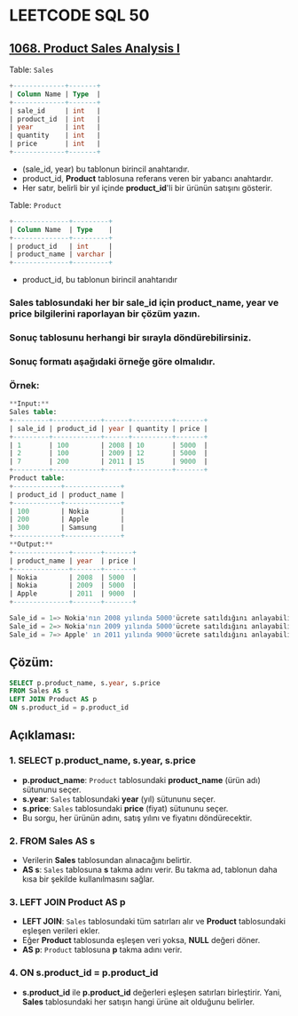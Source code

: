 # LEETCODE SQL 50

## [1068. Product Sales Analysis I](https://leetcode.com/problems/product-sales-analysis-i/)

Table: `Sales`

```sql
+-------------+-------+
| Column Name | Type  |
+-------------+-------+
| sale_id     | int   |
| product_id  | int   |
| year        | int   |
| quantity    | int   |
| price       | int   |
+-------------+-------+
```

- (sale_id, year) bu tablonun birincil anahtarıdır.
- product_id, **Product** tablosuna referans veren bir yabancı anahtardır.
- Her satır, belirli bir yıl içinde **product_id**'li bir ürünün satışını gösterir.

Table: `Product`

```sql
+--------------+---------+
| Column Name  | Type    |
+--------------+---------+
| product_id   | int     |
| product_name | varchar |
+--------------+---------+
```

- product_id, bu tablonun birincil anahtarıdır

### **Sales** tablosundaki her bir **sale_id** için **product_name**, **year** ve **price** bilgilerini raporlayan bir çözüm yazın.

### Sonuç tablosunu herhangi bir sırayla döndürebilirsiniz.

### Sonuç formatı aşağıdaki örneğe göre olmalıdır.

### Örnek:

```sql
**Input:**
Sales table:
+---------+------------+------+----------+-------+
| sale_id | product_id | year | quantity | price |
+---------+------------+------+----------+-------+
| 1       | 100        | 2008 | 10       | 5000  |
| 2       | 100        | 2009 | 12       | 5000  |
| 7       | 200        | 2011 | 15       | 9000  |
+---------+------------+------+----------+-------+
Product table:
+------------+--------------+
| product_id | product_name |
+------------+--------------+
| 100        | Nokia        |
| 200        | Apple        |
| 300        | Samsung      |
+------------+--------------+
**Output:**
+--------------+-------+-------+
| product_name | year  | price |
+--------------+-------+-------+
| Nokia        | 2008  | 5000  |
| Nokia        | 2009  | 5000  |
| Apple        | 2011  | 9000  |
+--------------+-------+-------+

Sale_id = 1=> Nokia'nın 2008 yılında 5000'ücrete satıldığını anlayabiliriz.
Sale_id = 2=> Nokia'nın 2009 yılında 5000'ücrete satıldığını anlayabiliriz.
Sale_id = 7=> Apple' ın 2011 yılında 9000'ücrete satıldığını anlayabiliriz.
```

## Çözüm:

```sql
SELECT p.product_name, s.year, s.price
FROM Sales AS s
LEFT JOIN Product AS p
ON s.product_id = p.product_id
```

## **Açıklaması:**

### 1. **SELECT p.product_name, s.year, s.price**

- **p.product_name**: `Product` tablosundaki **product_name** (ürün adı) sütununu seçer.
- **s.year**: `Sales` tablosundaki **year** (yıl) sütununu seçer.
- **s.price**: `Sales` tablosundaki **price** (fiyat) sütununu seçer.
- Bu sorgu, her ürünün adını, satış yılını ve fiyatını döndürecektir.

### 2. **FROM Sales AS s**

- Verilerin **Sales** tablosundan alınacağını belirtir.
- **AS s**: `Sales` tablosuna **s** takma adını verir. Bu takma ad, tablonun daha kısa bir şekilde kullanılmasını sağlar.

### 3. **LEFT JOIN Product AS p**

- **LEFT JOIN**: `Sales` tablosundaki tüm satırları alır ve **Product** tablosundaki eşleşen verileri ekler.
- Eğer **Product** tablosunda eşleşen veri yoksa, **NULL** değeri döner.
- **AS p**: `Product` tablosuna **p** takma adını verir.

### 4. **ON s.product_id = p.product_id**

- **s.product_id** ile **p.product_id** değerleri eşleşen satırları birleştirir. Yani, **Sales** tablosundaki her satışın hangi ürüne ait olduğunu belirler.
